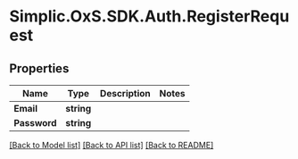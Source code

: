 # Simplic.OxS.SDK.Auth.RegisterRequest

## Properties

Name | Type | Description | Notes
------------ | ------------- | ------------- | -------------
**Email** | **string** |  | 
**Password** | **string** |  | 

[[Back to Model list]](../README.md#documentation-for-models) [[Back to API list]](../README.md#documentation-for-api-endpoints) [[Back to README]](../README.md)

